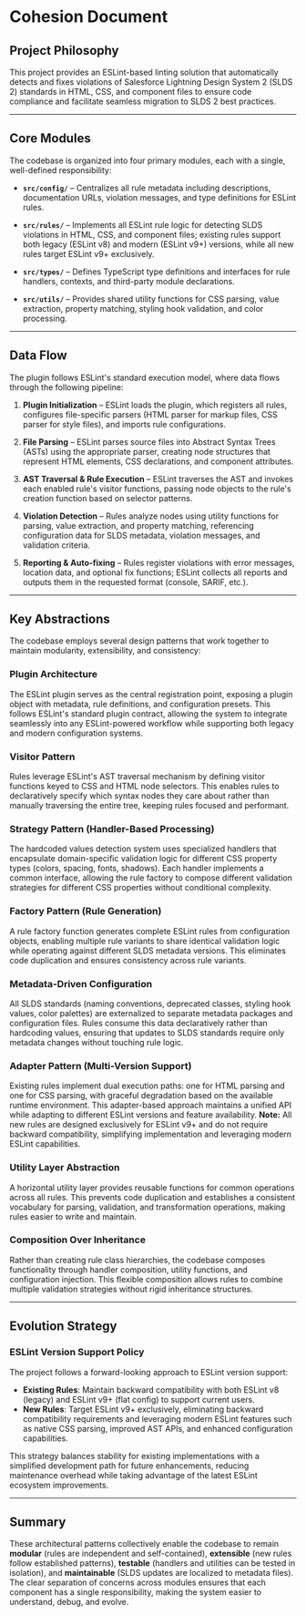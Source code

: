 # Cohesion Document

## Project Philosophy

This project provides an ESLint-based linting solution that automatically detects and fixes violations of Salesforce Lightning Design System 2 (SLDS 2) standards in HTML, CSS, and component files to ensure code compliance and facilitate seamless migration to SLDS 2 best practices.

---

## Core Modules

The codebase is organized into four primary modules, each with a single, well-defined responsibility:

- **`src/config/`** – Centralizes all rule metadata including descriptions, documentation URLs, violation messages, and type definitions for ESLint rules.

- **`src/rules/`** – Implements all ESLint rule logic for detecting SLDS violations in HTML, CSS, and component files; existing rules support both legacy (ESLint v8) and modern (ESLint v9+) versions, while all new rules target ESLint v9+ exclusively.

- **`src/types/`** – Defines TypeScript type definitions and interfaces for rule handlers, contexts, and third-party module declarations.

- **`src/utils/`** – Provides shared utility functions for CSS parsing, value extraction, property matching, styling hook validation, and color processing.

---

## Data Flow

The plugin follows ESLint's standard execution model, where data flows through the following pipeline:

1. **Plugin Initialization** – ESLint loads the plugin, which registers all rules, configures file-specific parsers (HTML parser for markup files, CSS parser for style files), and imports rule configurations.

2. **File Parsing** – ESLint parses source files into Abstract Syntax Trees (ASTs) using the appropriate parser, creating node structures that represent HTML elements, CSS declarations, and component attributes.

3. **AST Traversal & Rule Execution** – ESLint traverses the AST and invokes each enabled rule's visitor functions, passing node objects to the rule's creation function based on selector patterns.

4. **Violation Detection** – Rules analyze nodes using utility functions for parsing, value extraction, and property matching, referencing configuration data for SLDS metadata, violation messages, and validation criteria.

5. **Reporting & Auto-fixing** – Rules register violations with error messages, location data, and optional fix functions; ESLint collects all reports and outputs them in the requested format (console, SARIF, etc.).

---

## Key Abstractions

The codebase employs several design patterns that work together to maintain modularity, extensibility, and consistency:

### Plugin Architecture
The ESLint plugin serves as the central registration point, exposing a plugin object with metadata, rule definitions, and configuration presets. This follows ESLint's standard plugin contract, allowing the system to integrate seamlessly into any ESLint-powered workflow while supporting both legacy and modern configuration systems.

### Visitor Pattern
Rules leverage ESLint's AST traversal mechanism by defining visitor functions keyed to CSS and HTML node selectors. This enables rules to declaratively specify which syntax nodes they care about rather than manually traversing the entire tree, keeping rules focused and performant.

### Strategy Pattern (Handler-Based Processing)
The hardcoded values detection system uses specialized handlers that encapsulate domain-specific validation logic for different CSS property types (colors, spacing, fonts, shadows). Each handler implements a common interface, allowing the rule factory to compose different validation strategies for different CSS properties without conditional complexity.

### Factory Pattern (Rule Generation)
A rule factory function generates complete ESLint rules from configuration objects, enabling multiple rule variants to share identical validation logic while operating against different SLDS metadata versions. This eliminates code duplication and ensures consistency across rule variants.

### Metadata-Driven Configuration
All SLDS standards (naming conventions, deprecated classes, styling hook values, color palettes) are externalized to separate metadata packages and configuration files. Rules consume this data declaratively rather than hardcoding values, ensuring that updates to SLDS standards require only metadata changes without touching rule logic.

### Adapter Pattern (Multi-Version Support)
Existing rules implement dual execution paths: one for HTML parsing and one for CSS parsing, with graceful degradation based on the available runtime environment. This adapter-based approach maintains a unified API while adapting to different ESLint versions and feature availability. **Note:** All new rules are designed exclusively for ESLint v9+ and do not require backward compatibility, simplifying implementation and leveraging modern ESLint capabilities.

### Utility Layer Abstraction
A horizontal utility layer provides reusable functions for common operations across all rules. This prevents code duplication and establishes a consistent vocabulary for parsing, validation, and transformation operations, making rules easier to write and maintain.

### Composition Over Inheritance
Rather than creating rule class hierarchies, the codebase composes functionality through handler composition, utility functions, and configuration injection. This flexible composition allows rules to combine multiple validation strategies without rigid inheritance structures.

---

## Evolution Strategy

### ESLint Version Support Policy
The project follows a forward-looking approach to ESLint version support:

- **Existing Rules**: Maintain backward compatibility with both ESLint v8 (legacy) and ESLint v9+ (flat config) to support current users.
- **New Rules**: Target ESLint v9+ exclusively, eliminating backward compatibility requirements and leveraging modern ESLint features such as native CSS parsing, improved AST APIs, and enhanced configuration capabilities.

This strategy balances stability for existing implementations with a simplified development path for future enhancements, reducing maintenance overhead while taking advantage of the latest ESLint ecosystem improvements.

---

## Summary

These architectural patterns collectively enable the codebase to remain **modular** (rules are independent and self-contained), **extensible** (new rules follow established patterns), **testable** (handlers and utilities can be tested in isolation), and **maintainable** (SLDS updates are localized to metadata files). The clear separation of concerns across modules ensures that each component has a single responsibility, making the system easier to understand, debug, and evolve.

